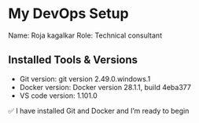 # My DevOps Setup

 Name: Roja kagalkar
 Role: Technical consultant 

## Installed Tools & Versions
- Git version: git version 2.49.0.windows.1
- Docker version: Docker version 28.1.1, build 4eba377
- VS code version:  1.101.0 

✅ I have installed Git and Docker and I’m ready to begin
